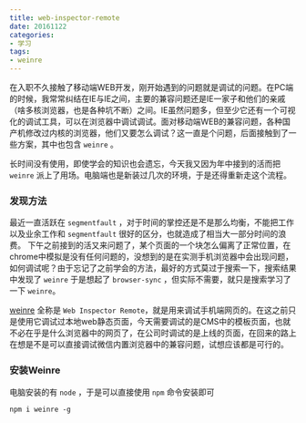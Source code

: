 ```yaml
---
title: web-inspector-remote
date: 20161122
categories: 
- 学习
tags:
- weinre
---
```

在入职不久接触了移动端WEB开发，刚开始遇到的问题就是调试的问题。在PC端的时候，我常常纠结在IE与IE之间，主要的兼容问题还是IE一家子和他们的亲戚（啥多核浏览器，也是各种坑不断）之间。IE虽然问题多，但至少它还有一个可视化的调试工具，可以在浏览器中调试调试。面对移动端WEB的兼容问题，各种国产机修改过内核的浏览器，他们又要怎么调试？这一直是个问题，后面接触到了一些方案，其中也包含 `weinre` 。
<!-- more -->
长时间没有使用，即使学会的知识也会遗忘，今天我又因为年中接到的活而把 `weinre` 派上了用场。电脑端也是新装过几次的环境，于是还得重新走这个流程。  

### 发现方法
最近一直活跃在 `segmentfault` ，对于时间的掌控还是不是那么均衡，不能把工作以及业余工作和 `segmentfault` 很好的区分，也就造成了相当大一部分时间的浪费。
下午之前接到的活又来问题了，某个页面的一个块怎么偏离了正常位置，在chrome中模拟是没有任何问题的，没想到的是在实测手机浏览器中会出现问题，如何调试呢？由于忘记了之前学会的方法，最好的方式莫过于搜索一下，搜索结果中发现了 `weinre` 于是想起了 `browser-sync` ，但实际不需要，就只是搜索学习了一下 `weinre`。

[weinre](https://people.apache.org/~pmuellr/weinre/docs/latest/Home.html) 全称是 `Web Inspector Remote`，就是用来调试手机端网页的。在这之前只是使用它调试过本地web静态页面，今天需要调试的是CMS中的模板页面，也就不必在乎是什么浏览器中的网页了，在公司时调试的是上线的页面，在回来的路上在想是不是可以直接调试微信内置浏览器中的兼容问题，试想应该都是可行的。

### 安装Weinre
电脑安装的有 `node` ，于是可以直接使用 `npm` 命令安装即可
```
npm i weinre -g
```
